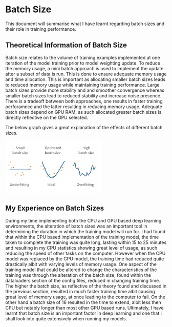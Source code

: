 # Batch Size 
This document will summarise what I have learnt regarding batch sizes and their role in training performance. 

## Theoretical Information of Batch Size 
Batch size relates to the volume of training examples implemented at one iteration of the model training prior to model 
weighting update. To reduce the memory usage, a mini batch approach is used to implement the update after a subset of data
is run. This is done to ensure adequate memory usage and time allocation. This is important as allocating smaller batch
sizes leads to reduced memory usage while maintaining training performance. Large batch sizes provide more stability and 
and smoother convergence whereas smaller batch sizes lead to reduced stability and increase noise presence. There is a tradeoff
between both approaches, one results in faster training perforamnce and the latter resulting in reducing memory usage. 
Adequate batch sizes depend on GPU RAM, as such allocated greater batch sizes is directly reflective on the GPU selected. 

The below graph gives a great explanation of the effects of different batch sizes.


![Image of Batch Sizes](images/batch.png) 


## My Experience on Batch Sizes 

During my time implementing both the CPU and GPU based deep learning environments, the alteration of batch sizes was an important tool 
in determining the duration in which the training model will run for. I had found that within the CPU based implementation of the 
training model, the time taken to complete the training was quite long, lasting within 15 to 25 minutes and resulting in my CPU statistics  showing great level of usage, as such reducing the speed of other tasks on the computer. However when the CPU model was replaced by the GPU model, the training time had reduced quite drastically albit with varying levels of memory usage. One aspect of the training model that could be altered to change the characteristics of the training was through the alteration of the batch size, found within the dataloaders section of the config files, reduced in changing training time. The higher the batch size, as reflective of the theory found and discussed in the previous section, resulted in much faster training time albit causing great level of memory usage, at once leading to the computer to fail. On the other hand a batch size of 16 resulted in the time to extend, albit less then CPU but notably longer than most other GPU based runs. Ultimately, I have learnt that batch size is an important factor in deep learning and one that i shall look into quite extensively when running my models. 

